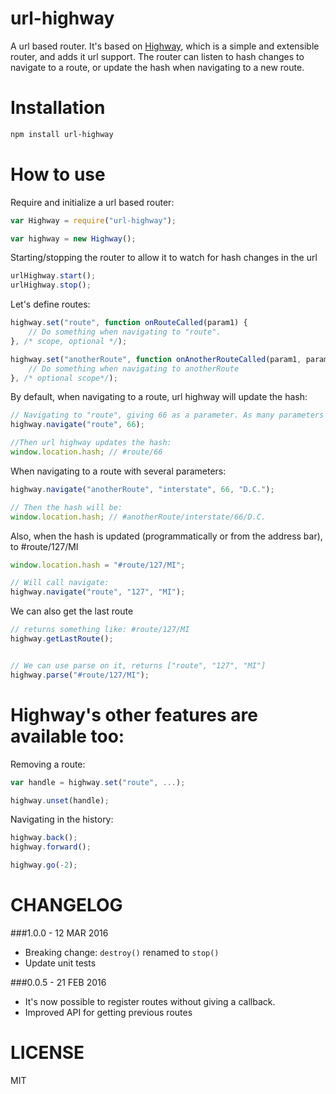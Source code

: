 url-highway
=============

A url based router. It's based on [Highway](https://github.com/cosmosio/highway), which is a simple and extensible router, and adds it url support. 
The router can listen to hash changes to navigate to a route, or update the hash when navigating to a new route.

Installation
============

```bash
npm install url-highway
```

How to use
==========

Require and initialize a url based router:

```js
var Highway = require("url-highway");

var highway = new Highway();
```

Starting/stopping the router to allow it to watch for hash changes in the url

```js
urlHighway.start();
urlHighway.stop();
```

Let's define routes:

```js
highway.set("route", function onRouteCalled(param1) {
    // Do something when navigating to "route".
}, /* scope, optional */);

highway.set("anotherRoute", function onAnotherRouteCalled(param1, param2, param3) {
    // Do something when navigating to anotherRoute
}, /* optional scope*/);
```

By default, when navigating to a route, url highway will update the hash:

```js
// Navigating to "route", giving 66 as a parameter. As many parameters as necessary can be given to navigate.
highway.navigate("route", 66);

//Then url highway updates the hash:
window.location.hash; // #route/66
```

When navigating to a route with several parameters:

```js
highway.navigate("anotherRoute", "interstate", 66, "D.C.");

// Then the hash will be:
window.location.hash; // #anotherRoute/interstate/66/D.C.
````

Also, when the hash is updated (programmatically or from the address bar), to #route/127/MI

```js
window.location.hash = "#route/127/MI";

// Will call navigate:
highway.navigate("route", "127", "MI");
```

We can also get the last route

```js
// returns something like: #route/127/MI
highway.getLastRoute();


// We can use parse on it, returns ["route", "127", "MI"]
highway.parse("#route/127/MI");
```


Highway's other features are available too:
====================

Removing a route:

```js
var handle = highway.set("route", ...);

highway.unset(handle);
```

Navigating in the history:

```js
highway.back();
highway.forward();

highway.go(-2);
```

CHANGELOG
=========

###1.0.0 - 12 MAR 2016

 * Breaking change: `destroy()` renamed to `stop()` 
 * Update unit tests

###0.0.5 - 21 FEB 2016

 * It's now possible to register routes without giving a callback.
 * Improved API for getting previous routes


LICENSE
=======

MIT
